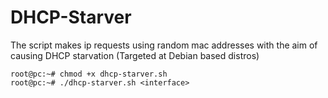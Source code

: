 # DHCP-Starver
The script makes ip requests using random mac addresses with the aim of causing DHCP starvation (Targeted at Debian based distros)

```console
root@pc:~# chmod +x dhcp-starver.sh
root@pc:~# ./dhcp-starver.sh <interface>
```
